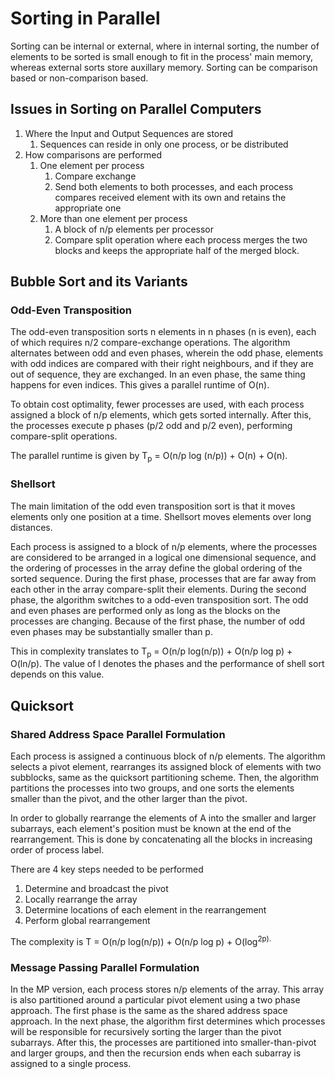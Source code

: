 # Sorting in Parallel

Sorting can be internal or external, where in internal sorting, the number of elements to be sorted is small enough to fit in the process' main memory, whereas external sorts store auxillary memory.
Sorting can be comparison based or non-comparison based.

## Issues in Sorting on Parallel Computers

1. Where the Input and Output Sequences are stored
   1. Sequences can reside in only one process, or be distributed
2. How comparisons are performed
   1. One element per process
      1. Compare exchange
      2. Send both elements to both processes, and each process compares received element with its own and retains the appropriate one
   2. More than one element per process
      1. A block of n/p elements per processor
      2. Compare split operation where each process merges the two blocks and keeps the appropriate half of the merged block.

## Bubble Sort and its Variants

### Odd-Even Transposition

The odd-even transposition sorts n elements in n phases (n is even), each of which requires n/2 compare-exchange operations. The algorithm alternates between odd and even phases, wherein the odd phase, elements with odd indices are compared with their right neighbours, and if they are out of sequence, they are exchanged. In an even phase, the same thing happens for even indices. This gives a parallel runtime of O(n).

To obtain cost optimality, fewer processes are used, with each process assigned a block of n/p elements, which gets sorted internally. After this, the processes execute p phases (p/2 odd and p/2 even), performing compare-split operations.

The parallel runtime is given by T<sub>p</sub> = O(n/p log (n/p)) + O(n) + O(n).

### Shellsort

The main limitation of the odd even transposition sort is that it moves elements only one position at a time. Shellsort moves elements over long distances.

Each process is assigned to a block of n/p elements, where the processes are considered to be arranged in a logical one dimensional sequence, and the ordering of processes in the array define the global ordering of the sorted sequence.
During the first phase, processes that are far away from each other in the array compare-split their elements. During the second phase, the algorithm switches to a odd-even transposition sort. The odd and even phases are performed only as long as the blocks on the processes are changing. Because of the first phase, the number of odd even phases may be substantially smaller than p.

This in complexity translates to T<sub>p</sub> = O(n/p log(n/p)) + O(n/p log p) + O(ln/p). The value of l denotes the phases and the performance of shell sort depends on this value.

## Quicksort
 
### Shared Address Space Parallel Formulation

Each process is assigned a continuous block of n/p elements. The algorithm selects a pivot element, rearranges its assigned block of elements with two subblocks, same as the quicksort partitioning scheme. Then, the algorithm partitions the processes into two groups, and one sorts the elements smaller than the pivot, and the other larger than the pivot.

In order to globally rearrange the elements of A into the smaller and larger subarrays, each element's position must be known at the end of the rearrangement. This is done by concatenating all the blocks in increasing order of process label.

There are 4 key steps needed to be performed
1. Determine and broadcast the pivot
2. Locally rearrange the array
3. Determine locations of each element in the rearrangement
4. Perform global rearrangement

The complexity is T = O(n/p log(n/p)) + O(n/p log p) + O(log<sup>2</sub>p).

### Message Passing Parallel Formulation

In the MP version, each process stores n/p elements of the array. This array is also partitioned around a particular pivot element using a two phase approach. The first phase is the same as the shared address space approach. In the next phase, the algorithm first determines which processes will be responsible for recursively sorting the larger than the pivot subarrays. After this, the processes are partitioned into smaller-than-pivot and larger groups, and then the recursion ends when each subarray is assigned to a single process.

